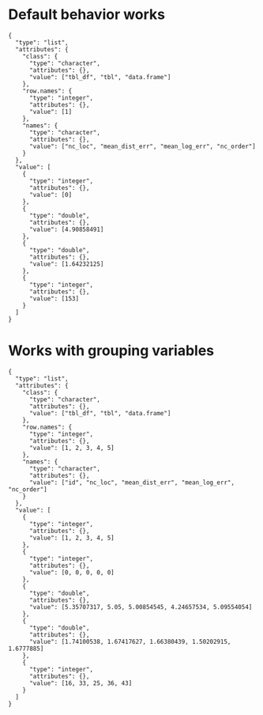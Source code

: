 # Default behavior works

    {
      "type": "list",
      "attributes": {
        "class": {
          "type": "character",
          "attributes": {},
          "value": ["tbl_df", "tbl", "data.frame"]
        },
        "row.names": {
          "type": "integer",
          "attributes": {},
          "value": [1]
        },
        "names": {
          "type": "character",
          "attributes": {},
          "value": ["nc_loc", "mean_dist_err", "mean_log_err", "nc_order"]
        }
      },
      "value": [
        {
          "type": "integer",
          "attributes": {},
          "value": [0]
        },
        {
          "type": "double",
          "attributes": {},
          "value": [4.90858491]
        },
        {
          "type": "double",
          "attributes": {},
          "value": [1.64232125]
        },
        {
          "type": "integer",
          "attributes": {},
          "value": [153]
        }
      ]
    }

# Works with grouping variables

    {
      "type": "list",
      "attributes": {
        "class": {
          "type": "character",
          "attributes": {},
          "value": ["tbl_df", "tbl", "data.frame"]
        },
        "row.names": {
          "type": "integer",
          "attributes": {},
          "value": [1, 2, 3, 4, 5]
        },
        "names": {
          "type": "character",
          "attributes": {},
          "value": ["id", "nc_loc", "mean_dist_err", "mean_log_err", "nc_order"]
        }
      },
      "value": [
        {
          "type": "integer",
          "attributes": {},
          "value": [1, 2, 3, 4, 5]
        },
        {
          "type": "integer",
          "attributes": {},
          "value": [0, 0, 0, 0, 0]
        },
        {
          "type": "double",
          "attributes": {},
          "value": [5.35707317, 5.05, 5.00854545, 4.24657534, 5.09554054]
        },
        {
          "type": "double",
          "attributes": {},
          "value": [1.74100538, 1.67417627, 1.66380439, 1.50202915, 1.6777885]
        },
        {
          "type": "integer",
          "attributes": {},
          "value": [16, 33, 25, 36, 43]
        }
      ]
    }

